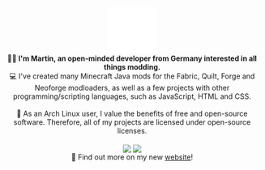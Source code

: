 <p align="center">
  <img src="retrowave_moon.png" width=100><br>
  <b>👋🏼 I'm Martin, an open-minded developer from Germany interested in all things modding.</b><br>
  💻 I've created many Minecraft Java mods for the Fabric, Quilt, Forge and Neoforge modloaders, as well as a few projects with other programming/scripting languages, such as JavaScript, HTML and CSS.<br><br>
  🐧 As an Arch Linux user, I value the benefits of free and open-source software. Therefore, all of my projects are licensed under open-source licenses.
  <br><br>
  <img height=175 align="center" src="https://github-readme-stats.vercel.app/api?username=Motschen&include_all_commits=true&show_icons=true&hide=stars&hide_border=true&theme=ambient_gradient&bg_color=25,4158a0,00aaaa,77aa00"/>
  <img height=175 align="center" src="https://github-readme-stats.vercel.app/api/top-langs?username=Motschen&layout=compact&langs_count=8&card_width=320&hide_border=true&theme=ambient_gradient&bg_color=25,77aa00,00aaaa,4158a0"/><br>
  🥳 Find out more on my new <a href="https://midnightdust.eu/">website</a>!
</p>
